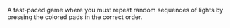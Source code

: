 A fast-paced game where you must repeat random sequences of lights by pressing the colored pads in the correct order.
